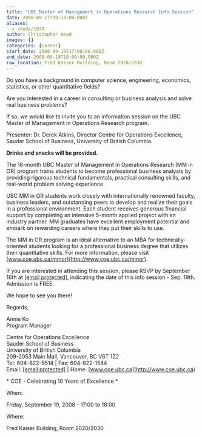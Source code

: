 ```yaml
---
title: "UBC Master of Management in Operations Research Info Session"
date: 2008-09-17T19:13:00.000Z
aliases:
  - /node/1079
author: Christopher Head
images: []
categories: [Career]
start_date: 2008-09-19T17:00:00.000Z
end_date: 2008-09-19T18:00:00.000Z
raw_location: Fred Kaiser Building, Room 2020/2030
---
```


Do you have a background in computer science, engineering, economics, statistics, or other quantitative fields?

Are you interested in a career in consulting or business analysis and solve real business problems?

If so, we would like to invite you to an information session on the UBC Master of Management in Operations Research program.

Presenter: Dr. Derek Atkins, Director Centre for Operations Excellence, Sauder School of Business, University of British Columbia.

**Drinks and snacks will be provided.**

The 16-month UBC Master of Management in Operations Research (MM in OR) program trains students to become professional business analysts by providing rigorous technical fundamentals, practical consulting skills, and real-world problem solving experience.

UBC MM in OR students work closely with internationally renowned faculty, business leaders, and outstanding peers to develop and realize their goals in a professional environment. Each student receives generous financial support by completing an intensive 5-month applied project with an industry partner. MM graduates have excellent employment potential and embark on rewarding careers where they put their skills to use.

The MM in OR program is an ideal alternative to an MBA for technically-oriented students looking for a professional business degree that utilizes their quantitative skills. For more information, please visit [www.coe.ubc.ca/mmor](http://www.coe.ubc.ca/mmor).

If you are interested in attending this session, please RSVP by September 16th at [\[email protected\]](/cdn-cgi/l/email-protection#2a43444c456a49454f045f484904494b), indicating the date of this info session - Sep. 19th. Admission is FREE.

We hope to see you there!

Regards,

Annie Ko \
Program Manager

Centre for Operations Excellence \
Sauder School of Business \
University of British Columbia \
209-2053 Main Mall, Vancouver, BC V6T 1Z2 \
Tel: 604-822-8514 | Fax: 604-822-1544 \
Email: [\[email protected\]](/cdn-cgi/l/email-protection#54353a3a3d317a3f3b14373b317a2136377a3735) | Home: [www.coe.ubc.ca](http://www.coe.ubc.ca)

\* COE - Celebrating 10 Years of Excellence \*

When: 

Friday, September 19, 2008 - 17:00 to 18:00

Where: 

Fred Kaiser Building, Room 2020/2030
